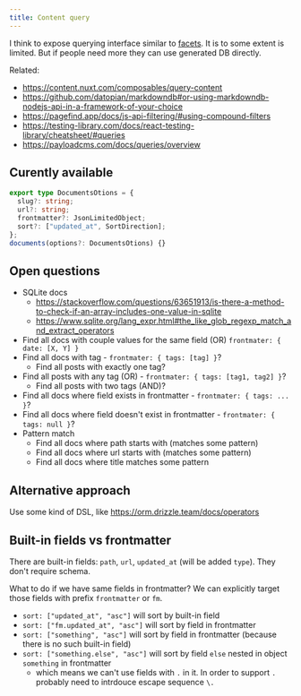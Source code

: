 ```yaml
---
title: Content query
---
```


I think to expose querying interface similar to [facets](https://github.com/stereobooster/facets/blob/05e9b0811d5c4ca35fc83fab1c8d2f60e8918599/packages/facets/src/Facets.ts#L138-L150). It is to some extent is limited. But if people need more they can use generated DB directly.

Related:

- https://content.nuxt.com/composables/query-content
- https://github.com/datopian/markdowndb#or-using-markdowndb-nodejs-api-in-a-framework-of-your-choice
- https://pagefind.app/docs/js-api-filtering/#using-compound-filters
- https://testing-library.com/docs/react-testing-library/cheatsheet/#queries
- https://payloadcms.com/docs/queries/overview

## Curently available

```ts
export type DocumentsOtions = {
  slug?: string;
  url?: string;
  frontmatter?: JsonLimitedObject;
  sort?: ["updated_at", SortDirection];
};
documents(options?: DocumentsOtions) {}
```

## Open questions

- SQLite docs
  - https://stackoverflow.com/questions/63651913/is-there-a-method-to-check-if-an-array-includes-one-value-in-sqlite
  - https://www.sqlite.org/lang_expr.html#the_like_glob_regexp_match_and_extract_operators
- Find all docs with couple values for the same field (OR) `frontmater: { date: [X, Y] }`
- Find all docs with tag - `frontmater: { tags: [tag] }`?
  - Find all posts with exactly one tag?
- Find all posts with any tag (OR) - `frontmater: { tags: [tag1, tag2] }`?
  - Find all posts with two tags (AND)?
- Find all docs where field exists in frontmatter - `frontmater: { tags: ... }`?
- Find all docs where field doesn't exist in frontmatter - `frontmater: { tags: null }`?
- Pattern match
  - Find all docs where path starts with (matches some pattern)
  - Find all docs where url starts with (matches some pattern)
  - Find all docs where title matches some pattern

## Alternative approach

Use some kind of DSL, like https://orm.drizzle.team/docs/operators

## Built-in fields vs frontmatter

There are built-in fields: `path`, `url`, `updated_at` (will be added `type`). They don't require schema.

What to do if we have same fields in frontmatter? We can explicitly target those fields with prefix `frontmatter` or `fm`.

- `sort: ["updated_at", "asc"]` will sort by built-in field
- `sort: ["fm.updated_at", "asc"]` will sort by field in frontmatter
- `sort: ["something", "asc"]` will sort by field in frontmatter (because there is no such built-in field)
- `sort: ["something.else", "asc"]` will sort by field `else` nested in object `something` in frontmatter
  - which means we can't use fields with `.` in it. In order to support `.` probably need to intrdouce escape sequence `\.`
